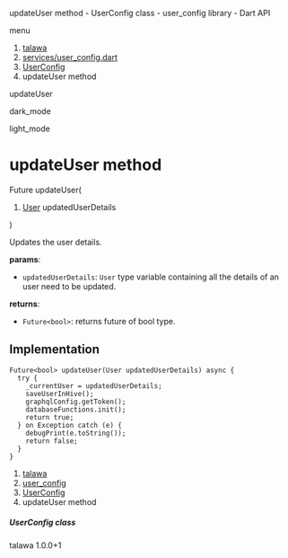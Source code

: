 




updateUser method - UserConfig class - user\_config library - Dart API







menu

1. [talawa](../../index.html)
2. [services/user\_config.dart](../../services_user_config/services_user_config-library.html)
3. [UserConfig](../../services_user_config/UserConfig-class.html)
4. updateUser method

updateUser


dark\_mode

light\_mode




# updateUser method


Future<bool>
updateUser(

1. [User](../../models_user_user_info/User-class.html) updatedUserDetails

)

Updates the user details.

**params**:

* `updatedUserDetails`: `User` type variable containing
  all the details of an user need to be updated.

**returns**:

* `Future<bool>`: returns future of bool type.

## Implementation

```
Future<bool> updateUser(User updatedUserDetails) async {
  try {
    _currentUser = updatedUserDetails;
    saveUserInHive();
    graphqlConfig.getToken();
    databaseFunctions.init();
    return true;
  } on Exception catch (e) {
    debugPrint(e.toString());
    return false;
  }
}
```

 


1. [talawa](../../index.html)
2. [user\_config](../../services_user_config/services_user_config-library.html)
3. [UserConfig](../../services_user_config/UserConfig-class.html)
4. updateUser method

##### UserConfig class





talawa
1.0.0+1






